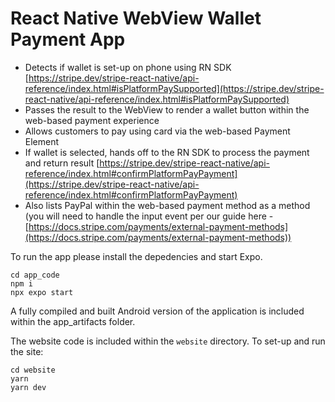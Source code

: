 # React Native WebView Wallet Payment App

- Detects if wallet is set-up on phone using RN SDK [https://stripe.dev/stripe-react-native/api-reference/index.html#isPlatformPaySupported](https://stripe.dev/stripe-react-native/api-reference/index.html#isPlatformPaySupported)
- Passes the result to the WebView to render a wallet button within the web-based payment experience
- Allows customers to pay using card via the web-based Payment Element
- If wallet is selected, hands off to the RN SDK to process the payment and return result [https://stripe.dev/stripe-react-native/api-reference/index.html#confirmPlatformPayPayment](https://stripe.dev/stripe-react-native/api-reference/index.html#confirmPlatformPayPayment)
- Also lists PayPal within the web-based payment method as a method (you will need to handle the input event per our guide here - [https://docs.stripe.com/payments/external-payment-methods](https://docs.stripe.com/payments/external-payment-methods))

To run the app please install the depedencies and start Expo.

```
cd app_code
npm i
npx expo start
```

A fully compiled and built Android version of the application is included within the app_artifacts folder.

The website code is included within the `website` directory. To set-up and run the site:

```
cd website
yarn
yarn dev
```
